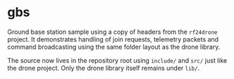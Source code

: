 # gbs

Ground base station sample using a copy of headers from the
`rf24drone` project. It demonstrates handling of join requests,
telemetry packets and command broadcasting using the same folder
layout as the drone library.

The source now lives in the repository root using `include/` and
`src/` just like the drone project. Only the drone library itself
remains under `lib/`.
